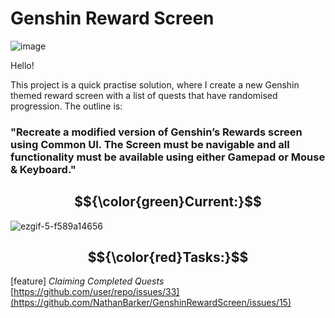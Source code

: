 # Genshin Reward Screen 

![image](https://github.com/user-attachments/assets/5d145116-b8cc-48be-898e-8bf5b527711c)

Hello!

This project is a quick practise solution, where I create a new Genshin themed reward screen with a list of quests that have randomised progression. The outline is:

### "Recreate a modified version of Genshin’s Rewards screen using Common UI. The Screen must be navigable and all functionality must be available using either Gamepad or Mouse & Keyboard." 

## 	$${\color{green}Current:}$$
![ezgif-5-f589a14656](https://github.com/user-attachments/assets/0c76a282-0859-41a9-910b-6ed04d02af4b)

## $${\color{red}Tasks:}$$
[feature]
_Claiming Completed Quests_ [https://github.com/user/repo/issues/33](https://github.com/NathanBarker/GenshinRewardScreen/issues/15)
